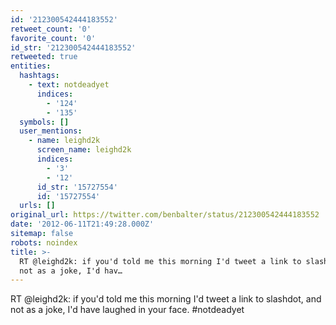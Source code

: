 ```yaml
---
id: '212300542444183552'
retweet_count: '0'
favorite_count: '0'
id_str: '212300542444183552'
retweeted: true
entities:
  hashtags:
    - text: notdeadyet
      indices:
        - '124'
        - '135'
  symbols: []
  user_mentions:
    - name: leighd2k
      screen_name: leighd2k
      indices:
        - '3'
        - '12'
      id_str: '15727554'
      id: '15727554'
  urls: []
original_url: https://twitter.com/benbalter/status/212300542444183552
date: '2012-06-11T21:49:28.000Z'
sitemap: false
robots: noindex
title: >-
  RT @leighd2k: if you'd told me this morning I'd tweet a link to slashdot, and
  not as a joke, I'd hav…
---
```


RT @leighd2k: if you'd told me this morning I'd tweet a link to slashdot, and not as a joke, I'd have laughed in your face. #notdeadyet